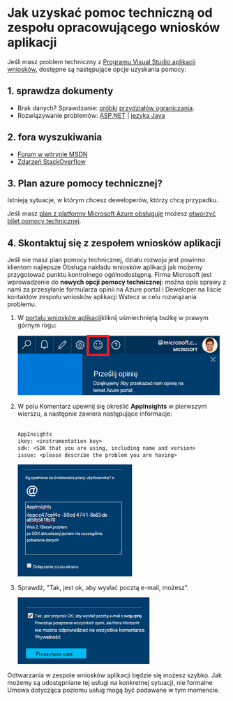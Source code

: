 <properties 
    pageTitle="Jak uzyskać pomoc techniczną od zespołu opracowywania aplikacji wniosków | Microsoft Azure" 
    description="Jeśli masz wielkość liter, która wymaga specjalnych pomocy technicznej z zespołu opracowującego wniosków aplikacji jest jak można przesłać szczegóły, aby uzyskać pomoc." 
    services="application-insights" 
    documentationCenter=""
    authors="alexbulankou" 
    manager="douge"/>
 
<tags 
    ms.service="application-insights" 
    ms.workload="tbd" 
    ms.tgt_pltfrm="ibiza" 
    ms.devlang="na" 
    ms.topic="article" 
    ms.date="06/01/2016" 
    ms.author="albulank"/>
    
# <a name="how-to-get-technical-support-from-application-insights-development-team"></a>Jak uzyskać pomoc techniczną od zespołu opracowującego wniosków aplikacji
    
Jeśli masz problem techniczny z [Programu Visual Studio aplikacji wniosków](app-insights-overview.md), dostępne są następujące opcje uzyskania pomocy:

## <a name="1-check-the-documents"></a>1. sprawdza dokumenty

* Brak danych? Sprawdzanie: [próbki](app-insights-sampling.md) [przydziałów ograniczania](app-insights-pricing.md).
* Rozwiązywanie problemów: [ASP.NET](app-insights-troubleshoot-faq.md) | [języka Java](app-insights-java-troubleshoot.md)

## <a name="2-search-the-forums"></a>2. fora wyszukiwania

* [Forum w witrynie MSDN](https://social.msdn.microsoft.com/Forums/vstudio/home?forum=ApplicationInsights)
* [Zdarzeń StackOverflow](http://stackoverflow.com/questions/tagged/ms-application-insights)

## <a name="3-azure-support-plan"></a>3. Plan azure pomocy technicznej?

Istnieją sytuacje, w którym chcesz deweloperów, którzy chcą przypadku. 

Jeśli masz [plan z platformy Microsoft Azure obsługuje](https://azure.microsoft.com/support/plans/) możesz [otworzyć bilet pomocy technicznej](https://portal.azure.com/?#blade/Microsoft_Azure_Support/HelpAndSupportBlade).

## <a name="4-contact-the-application-insights-team"></a>4. Skontaktuj się z zespołem wniosków aplikacji

Jeśli nie masz plan pomocy technicznej, działu rozwoju jest powinno klientom najlepsze Obsługa nakładu wniosków aplikacji jak możemy przygotować punktu kontrolnego ogólnodostępną. Firma Microsoft jest wprowadzenie do **nowych opcji pomocy technicznej**: można opis sprawy z nami za przesyłanie formularza opinii na Azure portal i Deweloper na liście kontaktów zespołu wniosków aplikacji Wstecz w celu rozwiązania problemu.


1. W [portalu wniosków aplikacji](https://portal.azure.com)kliknij uśmiechniętą buźkę w prawym górnym rogu:  

    ![Przycisk opinii](./media/app-insights-get-dev-support/01.png)   

2. W polu Komentarz upewnij się określić **AppInsights** w pierwszym wierszu, a następnie zawiera następujące informacje:   

    ```

    AppInsights   
    ikey: <instrumentation key>   
    sdk: <SDK that you are using, including name and version>  
    issue: <please describe the problem you are having>

    ```   

    ![Okno dialogowe opinii](./media/app-insights-get-dev-support/02.png)   

3. Sprawdź, "Tak, jest ok, aby wysłać pocztą e-mail, możesz". 

    ![Przesyłanie sekcji](./media/app-insights-get-dev-support/03.png)  

Odtwarzania w zespole wniosków aplikacji będzie się możesz szybko. Jak możemy są udostępniane tej usługi na konkretnej sytuacji, nie formalne Umowa dotycząca poziomu usług mogą być podawane w tym momencie.


